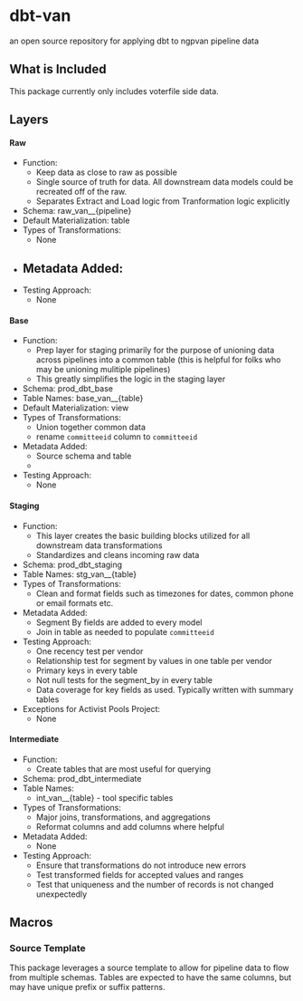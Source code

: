 # dbt-van
an open source repository for applying dbt to ngpvan pipeline data

## What is Included
This package currently only includes voterfile side data.

## Layers
#### Raw
- Function:
    - Keep data as close to raw as possible
    - Single source of truth for data. All downstream data models could be recreated off of the raw.
    - Separates Extract and Load logic from Tranformation logic explicitly
- Schema: raw_van__{pipeline}
- Default Materialization: table
- Types of Transformations:
    - None
- Metadata Added:
    - 
- Testing Approach:
    - None

#### Base
- Function:
    - Prep layer for staging primarily for the purpose of unioning data across pipelines into a common table
    (this is helpful for folks who may be unioning mulitiple pipelines)
    - This greatly simplifies the logic in the staging layer
- Schema: prod_dbt_base
- Table Names: base_van__{table}
- Default Materialization: view
- Types of Transformations:
    - Union together common data
    - rename `committeeid` column to `committeeid`
- Metadata Added:
    - Source schema and table
    - 
- Testing Approach:
    - None

#### Staging
- Function:
    - This layer creates the basic building blocks utilized for all downstream data transformations
    - Standardizes and cleans incoming raw data
- Schema: prod_dbt_staging
- Table Names: stg_van__{table}
- Types of Transformations:
    - Clean and format fields such as timezones for dates, common phone or email formats etc.    
- Metadata Added:
    - Segment By fields are added to every model
    - Join in table as needed to populate `committeeid`
- Testing Approach:
  - One recency test per vendor
  - Relationship test for segment by values in one table per vendor
  - Primary keys in every table
  - Not null tests for the segment_by in every table
  - Data coverage for key fields as used. Typically written with summary tables
- Exceptions for Activist Pools Project:
    - None

#### Intermediate
- Function:
    - Create tables that are most useful for querying
- Schema: prod_dbt_intermediate
- Table Names:
    - int_van__{table} - tool specific tables
- Types of Transformations:
    - Major joins, transformations, and aggregations
    - Reformat columns and add columns where helpful
- Metadata Added:
    - None
- Testing Approach:
    - Ensure that transformations do not introduce new errors
    - Test transformed fields for accepted values and ranges
    - Test that uniqueness and the number of records is not changed unexpectedly

## Macros

### Source Template
This package leverages a source template to allow for pipeline data to flow from multiple
schemas. Tables are expected to have the same columns, but may have unique prefix or
suffix patterns. 